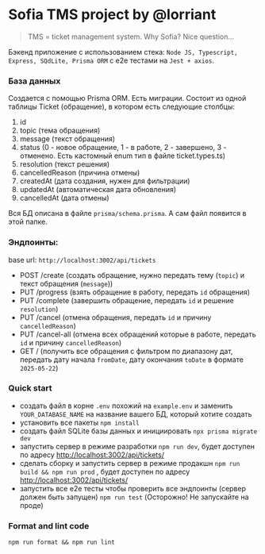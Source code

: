 # Sofia TMS project by @lorriant

> TMS = ticket management system. Why Sofia? Nice question...

Бэкенд приложение с использованием стека: `Node JS, Typescript, Express, SQdLite, Prisma ORM` с е2е тестами на `Jest + axios`.

### База данных 

Создается с помощью Prisma ORM. Есть миграции. Cостоит из одной таблицы Ticket (обращение), в котором есть следующие столбцы:

1. id
2. topic (тема обращения)
3. message (текст обращения)
4. status (0 - новое обращение, 1 - в работе, 2 - завершено, 3 - отменено. Есть кастомный enum тип в файле ticket.types.ts)
5. resolution (текст решения)
6. cancelledReason (причина отмены)
7. createdAt (дата создания, нужен для фильтрации)
8. updatedAt (автоматическая дата обновления)
9. cancelledAt (дата отмены)

Вся БД описана в файле `prisma/schema.prisma`. А сам файл появится в этой папке.

### Эндпоинты:

base url: `http://localhost:3002/api/tickets`

- POST /create (создать обращение, нужно передать тему (`topic`) и текст обращения (`message`))
- PUT /progress (взять обращение в работу, передать `id` обращения)
- PUT /complete (завершить обращение, передать `id` и решение `resolution`)
- PUT /cancel (отмена обращения, передать `id` и причину `cancelledReason`)
- PUT /cancel-all (отмена всех обращений которые в работе, передать `id` и причину `cancelledReason`)
- GET / (получить все обращения с фильтром по диапазону дат, передать дату начала `fromDate`, дату окончания `toDate` в формате `2025-05-22`)

### Quick start

- создать файл в корне `.env` похожий на `example.env` и заменить `YOUR_DATABASE_NAME` на название вашего БД, который хотите создать
- установить все пакеты `npm install`
- создать файл SQLite базы данных и инициировать `npx prisma migrate dev`
- запустить сервер в режиме разработки `npm run dev`, будет доступен по адресу [http://localhost:3002/api/tickets/](http://localhost:3002/api/tickets/)
- сделать сборку и запустить сервер в режиме продакшн `npm run build && npm run prod` , будет доступен по адресу [http://localhost:3002/api/tickets/](http://localhost:3002/api/tickets/)
- запустить все е2е тесты чтобы проверить все эндпоинты (сервер должен быть запущен) `npm run test` (Осторожно! Не запускайте на проде)

### Format and lint code

`npm run format && npm run lint`

